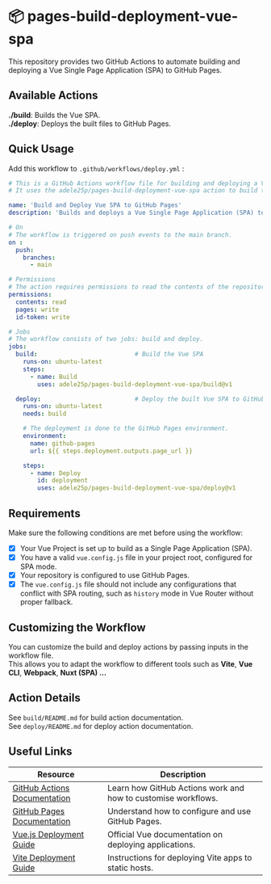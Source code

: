 # 📦 pages-build-deployment-vue-spa

This repository provides two GitHub Actions to automate building and deploying a Vue Single Page Application (SPA) to GitHub Pages.

## Available Actions
**./build**: Builds the Vue SPA.  
**./deploy**: Deploys the built files to GitHub Pages.

## Quick Usage
Add this workflow to `.github/workflows/deploy.yml` :
``` yaml
# This is a GitHub Actions workflow file for building and deploying a Vue SPA to GitHub Pages.
# It uses the adele25p/pages-build-deployment-vue-spa action to build the Vue SPA and deploy it to GitHub Pages.

name: 'Build and Deploy Vue SPA to GitHub Pages'
description: 'Builds and deploys a Vue Single Page Application (SPA) to GitHub Pages'

# On
# The workflow is triggered on push events to the main branch.
on :
  push:
    branches:
      - main

# Permissions
# The action requires permissions to read the contents of the repository and write to the pages.
permissions:
  contents: read
  pages: write
  id-token: write

# Jobs
# The workflow consists of two jobs: build and deploy.
jobs:
  build:                           # Build the Vue SPA
    runs-on: ubuntu-latest
    steps:
      - name: Build
        uses: adele25p/pages-build-deployment-vue-spa/build@v1

  deploy:                          # Deploy the built Vue SPA to GitHub Pages
    runs-on: ubuntu-latest
    needs: build

    # The deployment is done to the GitHub Pages environment.
    environment:
      name: github-pages
      url: ${{ steps.deployment.outputs.page_url }}

    steps:
      - name: Deploy
        id: deployment
        uses: adele25p/pages-build-deployment-vue-spa/deploy@v1
```

## Requirements
Make sure the following conditions are met before using the workflow:
- [x] Your Vue Project is set up to build as a Single Page Application (SPA).  
- [x] You have a valid `vue.config.js` file in your project root, configured for SPA mode.
- [x] Your repository is configured to use GitHub Pages.
- [x] The `vue.config.js` file should not include any configurations that conflict with SPA routing, such as `history` mode in Vue Router without proper fallback.

## Customizing the Workflow
You can customize the build and deploy actions by passing inputs in the workflow file.  
This allows you to adapt the workflow to different tools such as **Vite**, **Vue CLI**, **Webpack**, **Nuxt (SPA) ...**

## Action Details
See `build/README.md` for build action documentation.  
See `deploy/README.md` for deploy action documentation.

## Useful Links
| Resource | Description |
| -------- | ----------- |
| [GitHub Actions Documentation](https://docs.github.com/en/actions) | Learn how GitHub Actions work and how to customise workflows. |
| [GitHub Pages Documentation](https://docs.github.com/en/pages) | Understand how to configure and use GitHub Pages. |
| [Vue.js Deployment Guide](https://vuejs.org/guide/best-practices/production-deployment.html) | Official Vue documentation on deploying applications. |
| [Vite Deployment Guide](https://vitejs.dev/guide/static-deploy.html) | Instructions for deploying Vite apps to static hosts. |

